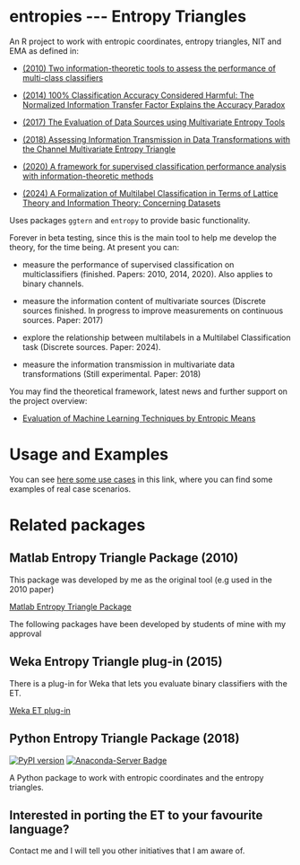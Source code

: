 # entropies --- Entropy Triangles

An R project to work with entropic coordinates, entropy triangles, NIT and EMA as defined in: 

- [(2010) Two information-theoretic tools to assess the performance of multi-class classifiers](https://www.sciencedirect.com/science/article/pii/S0167865510001662)

- [(2014) 100% Classification Accuracy Considered Harmful: The Normalized Information Transfer Factor Explains the Accuracy Paradox](https://journals.plos.org/plosone/article?id=10.1371/journal.pone.0084217)

- [(2017) The Evaluation of Data Sources using Multivariate Entropy Tools](https://www.sciencedirect.com/science/article/pii/S0957417417300805)

- [(2018) Assessing Information Transmission in Data Transformations with the Channel Multivariate Entropy Triangle](https://www.mdpi.com/1099-4300/20/7/498)

- [(2020) A framework for supervised classification performance analysis with information-theoretic methods](https://ieeexplore.ieee.org/document/8709846)




- [(2024) A Formalization of Multilabel Classification in Terms of Lattice Theory and Information Theory: Concerning Datasets](https://www.mdpi.com/2227-7390/12/2/346)

Uses packages `ggtern` and `entropy` to provide basic functionality.

Forever in beta testing, since this is the main tool to help me develop the theory, for the time being. At present you can:

- measure the performance of supervised classification on multiclassifiers (finished. Papers: 2010, 2014, 2020). Also applies to binary channels. 

- measure the information content of multivariate sources (Discrete sources finished. In progress to improve measurements on continuous sources. Paper: 2017)

- explore the relationship between multilabels in a Multilabel Classification task (Discrete sources. Paper: 2024). 

- measure the information transmission in multivariate data transformations (Still experimental. Paper: 2018)

You may find the theoretical framework, latest news and further support on the project overview:

- [Evaluation of Machine Learning Techniques by Entropic Means](https://www.researchgate.net/project/Evaluation-of-Machine-Learning-Techniques-by-Entropic-Means)


# Usage and Examples

You can see [here some use cases](vignettes/) in this link, where you can find some examples of real case scenarios.

# Related packages

## Matlab Entropy Triangle Package (2010)

This package was developed by me as the original tool (e.g used in the 2010 paper)

[Matlab Entropy Triangle Package](https://es.mathworks.com/matlabcentral/fileexchange/30914-entropy-triangle)

The following packages have been developed by students of mine with my approval 

## Weka Entropy Triangle plug-in (2015)

There is a plug-in for Weka that lets you evaluate binary classifiers with the ET.

[Weka ET plug-in](https://apastor.github.io/entropy-triangle-weka-package/)

## Python Entropy Triangle Package (2018)

[![PyPI version](https://badge.fury.io/py/entropytriangle.svg)](https://badge.fury.io/py/entropytriangle)
[![Anaconda-Server Badge](https://anaconda.org/jaimedlrm/entropytriangle/badges/version.svg)](https://anaconda.org/jaimedlrm/entropytriangle)

A Python package to work with entropic coordinates and the entropy triangles.

## Interested in porting the ET to your favourite language?

Contact me and I will tell you other initiatives that I am aware of.
